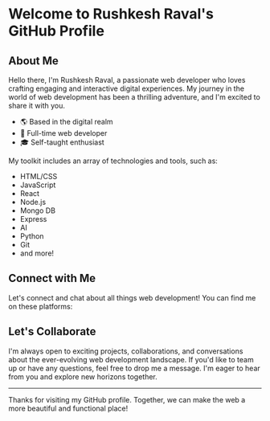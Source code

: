 # Welcome to Rushkesh Raval's GitHub Profile

## About Me

Hello there, I'm Rushkesh Raval, a passionate web developer who loves crafting engaging and interactive digital experiences. My journey in the world of web development has been a thrilling adventure, and I'm excited to share it with you.

- 🌎 Based in the digital realm
- 💼 Full-time web developer
- 🎓 Self-taught enthusiast

My toolkit includes an array of technologies and tools, such as:

- HTML/CSS
- JavaScript
- React
- Node.js
- Mongo DB
- Express
- AI
- Python
- Git
- and more!

## Connect with Me

Let's connect and chat about all things web development! You can find me on these platforms:

## Let's Collaborate

I'm always open to exciting projects, collaborations, and conversations about the ever-evolving web development landscape. If you'd like to team up or have any questions, feel free to drop me a message. I'm eager to hear from you and explore new horizons together.

---

Thanks for visiting my GitHub profile. Together, we can make the web a more beautiful and functional place!

<!---
Rushikesh-Raval/Rushikesh-Raval is a ✨ special ✨ repository because its `README.md` (this file) appears on your GitHub profile.
You can click the Preview link to take a look at your changes.
--->
